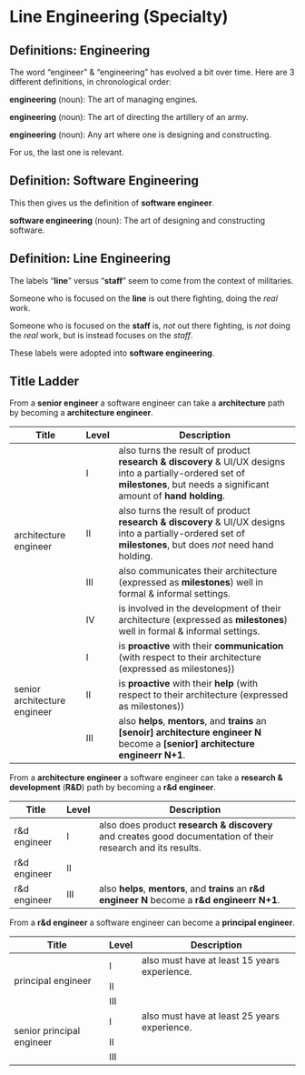 # Line Engineering (Specialty)

## Definitions: Engineering

The word “engineer” & “engineering” has evolved a bit over time.
Here are 3 different definitions, in chronological order:

**engineering** (noun): The art of managing engines.

**engineering** (noun): The art of directing the artillery of an army.

**engineering** (noun): Any art where one is designing and constructing.

For us, the last one is relevant.

## Definition: Software Engineering

This then gives us the definition of **software engineer**.

**software engineering** (noun): The art of designing and constructing software.

## Definition: Line Engineering

The labels “**line**” versus “**staff**” seem to come from the context of militaries.

Someone who is focused on the **line** is out there fighting, doing the _real_ work.

Someone who is focused on the **staff** is, _not_ out there fighting, is _not_ doing the _real_ work, but is instead focuses on the _staff_.

These labels were adopted into **software engineering**.

## Title Ladder

From a **senior engineer** a software engineer can take a **architecture** path by becoming a **architecture engineer**.

<table>
	<thead>
		<tr>
			<th>Title</th>
			<th>Level</th>
			<th>Description</th>
		</td>
	</thead>
	<tbody>
		<tr>
			<td rowspan="4">architecture engineer</td>
			<td>Ⅰ</td>
			<td>also turns the result of product <strong>research & discovery</strong> & UI/UX designs into a partially-ordered set of <strong>milestones</strong>, but needs a significant amount of <strong>hand holding</strong>.</td>
		</tr>
		<tr>
			<td>Ⅱ</td>
			<td>also turns the result of product <strong>research & discovery</strong> & UI/UX designs into a partially-ordered set of <strong>milestones</strong>, but does <em>not</em> need hand holding.</td>
		</tr>
		<tr>
			<td>Ⅲ</td>
			<td>also communicates their architecture (expressed as <strong>milestones</strong>) well in formal & informal settings.</td>
		</tr>
		<tr>
			<td>Ⅳ</td>
			<td>is involved in the development of their architecture (expressed as <strong>milestones</strong>) well in formal & informal settings.</td>
		</tr>
		<tr>
			<td rowspan="3">senior architecture engineer</td>
			<td>Ⅰ</td>
			<td>is <strong>proactive</strong> with their <strong>communication</strong> (with respect to their architecture (expressed as milestones))</td>
		</tr>
		<tr>
			<td>Ⅱ</td>
			<td>is <strong>proactive</strong> with their <strong>help</strong> (with respect to their architecture (expressed as milestones))</td>
		</tr>
		<tr>
			<td>Ⅲ</td>
			<td>also <strong>helps</strong>, <strong>mentors</strong>, and <strong>trains</strong> an <strong>[senoir] architecture engineer N</strong> become a <strong>[senior] architecture engineerr N+1</strong>.</td>
		</tr>
	</tbody>
</table>

From a **architecture engineer** a software engineer can take a **research & development** (**R&D**) path by becoming a **r&d engineer**.

<table>
	<thead>
		<tr>
			<th>Title</th>
			<th>Level</th>
			<th>Description</th>
		</td>
	</thead>
	<tbody>
		<tr>
			<td>r&d engineer</td>
			<td>Ⅰ</td>
			<td>also does product <strong>research & discovery</strong> and creates good documentation of their research and its results.</td>
		</tr>
		<tr>
			<td>r&d engineer</td>
			<td>Ⅱ</td>
			<td></td>
		</tr>
		<tr>
			<td>r&d engineer</td>
			<td>Ⅲ</td>
			<td>also <strong>helps</strong>, <strong>mentors</strong>, and <strong>trains</strong> an <strong>r&d engineer N</strong> become a <strong>r&d engineerr N+1</strong>.</td>
		</tr>
	</tbody>
</table>

From a **r&d engineer** a software engineer can become a **principal engineer**.

<table>
	<thead>
		<tr>
			<th>Title</th>
			<th>Level</th>
			<th>Description</th>
		</td>
	</thead>
	<tbody>
		<tr>
			<td rowspan="3">principal engineer</td>
			<td>Ⅰ</td>
			<td>also must have at least 15 years experience.</td>
		</tr>
		<tr>
			<td>Ⅱ</td>
			<td></td>
		</tr>
		<tr>
			<td>Ⅲ</td>
			<td></td>
		</tr>
		<tr>
			<td rowspan="3">senior principal engineer</td>
			<td>Ⅰ</td>
			<td>also must have at least 25 years experience.</td>
		</tr>
		<tr>
			<td>Ⅱ</td>
			<td></td>
		</tr>
		<tr>
			<td>Ⅲ</td>
			<td></td>
		</tr>
	</tbody>
</table>


